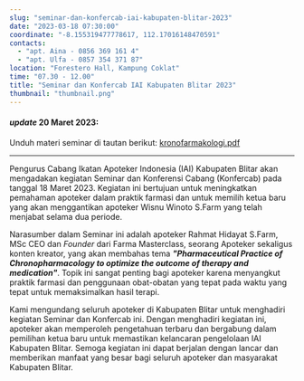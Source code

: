 ```yaml
---
slug: "seminar-dan-konfercab-iai-kabupaten-blitar-2023"
date: "2023-03-18 07:30:00"
coordinate: "-8.155319477778617, 112.17016148470591"
contacts:
  - "apt. Aina - 0856 369 161 4"
  - "apt. Ulfa - 0857 354 371 87"
location: "Forestero Hall, Kampung Coklat"
time: "07.30 - 12.00"
title: "Seminar dan Konfercab IAI Kabupaten Blitar 2023"
thumbnail: "thumbnail.png"
---
```


#### _update_ 20 Maret 2023:

Unduh materi seminar di tautan berikut: [kronofarmakologi.pdf](./kronofarmakologi.pdf)

---

Pengurus Cabang Ikatan Apoteker Indonesia (IAI) Kabupaten Blitar akan mengadakan kegiatan Seminar dan Konferensi Cabang (Konfercab) pada tanggal 18 Maret 2023. Kegiatan ini bertujuan untuk meningkatkan pemahaman apoteker dalam praktik farmasi dan untuk memilih ketua baru yang akan menggantikan apoteker Wisnu Winoto S.Farm yang telah menjabat selama dua periode.

Narasumber dalam Seminar ini adalah apoteker Rahmat Hidayat S.Farm, MSc CEO dan _Founder_ dari Farma Masterclass, seorang Apoteker sekaligus konten kreator, yang akan membahas tema **_"Pharmaceutical Practice of Chronopharmacology to optimize the outcome of therapy and medication"_**. Topik ini sangat penting bagi apoteker karena menyangkut praktik farmasi dan penggunaan obat-obatan yang tepat pada waktu yang tepat untuk memaksimalkan hasil terapi.

Kami mengundang seluruh apoteker di Kabupaten Blitar untuk menghadiri kegiatan Seminar dan Konfercab ini. Dengan menghadiri kegiatan ini, apoteker akan memperoleh pengetahuan terbaru dan bergabung dalam pemilihan ketua baru untuk memastikan kelancaran pengelolaan IAI Kabupaten Blitar. Semoga kegiatan ini dapat berjalan dengan lancar dan memberikan manfaat yang besar bagi seluruh apoteker dan masyarakat Kabupaten Blitar.
